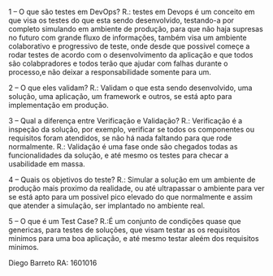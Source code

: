 
1 – O que são testes em DevOps?
R.: testes em Devops é um conceito em que visa os testes do que esta sendo desenvolvido, testando-a por completo simulando em ambiente de produção, para que não haja supresas no futuro com grande fluxo de informações, também visa um ambiente colaborativo e progressivo de teste, onde desde que possivel começe a rodar testes de acordo com o desenvolvimento da aplicação e que todos são colabpradores e todos terão que ajudar com falhas durante o processo,e não deixar a responsabilidade somente para um.

2 – O que eles validam?
R.: Validam o que esta sendo desenvolvido, uma solução, uma aplicação, um framework e  outros, se está apto para implementação em produção.

3 – Qual a diferença entre Verificação e Validação?
R.: Verificação é a inspeção da solução, por exemplo, verificar se todos os componentes ou requisitos foram atendidos, se não há nada faltando para que rode normalmente.
R.: Validação é uma fase onde são chegados todas as funcionalidades da solução, e até mesmo os testes para checar a usabilidade em massa.

4 – Quais os objetivos do teste?
R.: Simular a solução em um ambiente de produção mais proximo da realidade, ou até ultrapassar o ambiente para ver se está apto para um possivel pico elevado do que normalmente e assim que atender a simulação, ser implantado no ambiente real.

5 – O que é um Test Case?
R.:É um conjunto de condições quase que genericas, para testes de soluções, que visam testar as os requisitos minimos para uma boa aplicação, e até mesmo testar aleém dos requisitos minimos.

Diego Barreto RA: 1601016
